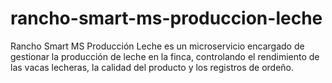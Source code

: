 # rancho-smart-ms-produccion-leche
Rancho Smart MS Producción Leche es un microservicio encargado de gestionar la producción de leche en la finca, controlando el rendimiento de las vacas lecheras, la calidad del producto y los registros de ordeño.
